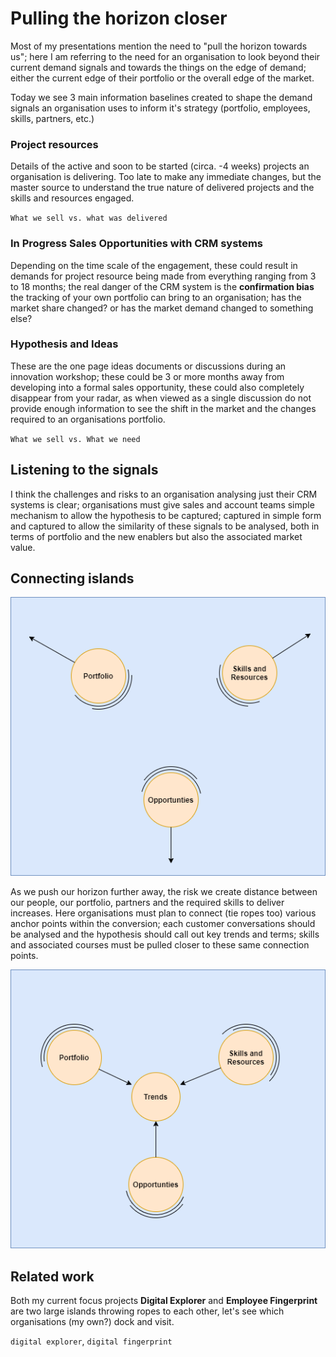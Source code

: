 # Pulling the horizon closer

Most of my presentations mention the need to "pull the horizon towards us"; here I am referring to the need for an organisation to look beyond their current demand signals and towards the things on the edge of demand; either the current edge of their portfolio or the overall edge of the market.

Today we see 3 main information baselines created to shape the demand signals an organisation uses to inform it's strategy (portfolio, employees, skills, partners, etc.)


### Project resources
Details of the active and soon to be started (circa. -4 weeks) projects an organisation is delivering.  Too late to make any immediate changes, but the master source to understand the true nature of delivered projects and the skills and resources engaged.

`What we sell vs. what was delivered`

### In Progress Sales Opportunities with CRM systems
Depending on the time scale of the engagement, these could result in demands for project resource being made from everything ranging from 3 to 18 months; the real danger of the CRM system is the **confirmation bias** the tracking of your own portfolio can bring to an organisation; has the market share changed?  or has the market demand changed to something else?

### Hypothesis and Ideas
These are the one page ideas documents or discussions during an innovation workshop; these could be 3 or more months away from developing into a formal sales opportunity, these could also completely disappear from your radar, as when viewed as a single discussion do not provide enough information to see the shift in the market and the changes required to an organisations portfolio. 

`What we sell vs. What we need`


## Listening to the signals

I think the challenges and risks to an organisation analysing just their CRM systems is clear; organisations must give sales and account teams simple mechanism to allow the hypothesis to be captured; captured in simple form and captured to allow the similarity of these signals to be analysed, both in terms of portfolio and the new enablers but also the associated market value.


## Connecting islands

![image](images/islands1.png)<br>

As we push our horizon further away, the risk we create distance between our people, our portfolio, partners and the required skills to deliver increases.   Here organisations must plan to connect (tie ropes too) various anchor points within the conversion; each customer conversations should be analysed and the hypothesis should call out key trends and terms; skills and associated courses must be pulled closer to these same connection points.   

![image](images/islands2.png)<br>


## Related work
Both my current focus projects **Digital Explorer** and **Employee Fingerprint** are two large islands throwing ropes to each other, let's see which organisations (my own?) dock and visit.


`digital explorer`, `digital fingerprint`

